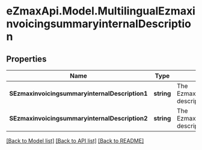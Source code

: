 
# eZmaxApi.Model.MultilingualEzmaxinvoicingsummaryinternalDescription

## Properties

Name | Type | Description | Notes
------------ | ------------- | ------------- | -------------
**SEzmaxinvoicingsummaryinternalDescription1** | **string** | The Ezmaxinvoicingsummaryinternal description in French | [optional] 
**SEzmaxinvoicingsummaryinternalDescription2** | **string** | The Ezmaxinvoicingsummaryinternal description in English | [optional] 

[[Back to Model list]](../README.md#documentation-for-models)
[[Back to API list]](../README.md#documentation-for-api-endpoints)
[[Back to README]](../README.md)

